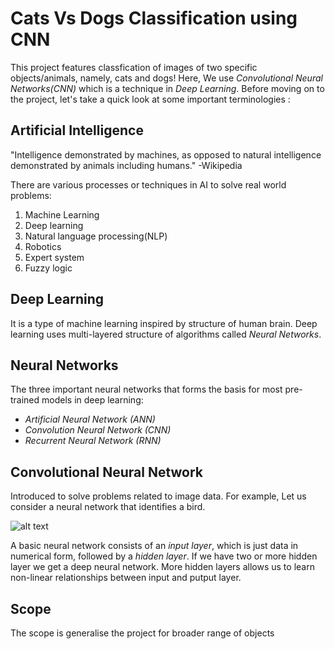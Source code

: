 # Cats Vs Dogs Classification using CNN

This project features classfication of images of two specific objects/animals, namely, cats and dogs!
Here, We use _Convolutional Neural Networks(CNN)_ which is a technique in _Deep Learning_. Before moving on to the project, let's take a quick look at some important terminologies :

## Artificial Intelligence

"Intelligence demonstrated by machines, as opposed to natural intelligence demonstrated by animals including humans." -Wikipedia

There are various processes or techniques in AI to solve real world problems:

1. Machine Learning
2. Deep learning
3. Natural language processing(NLP)
4. Robotics
5. Expert system
6. Fuzzy logic

## Deep Learning

It is a type of machine learning inspired by structure of human brain. Deep learning uses multi-layered structure of algorithms called _Neural Networks_.

## Neural Networks

The three important neural networks that forms the basis for most pre-trained models in deep learning:

- _Artificial Neural Network (ANN)_
- _Convolution Neural Network (CNN)_
- _Recurrent Neural Network (RNN)_

## Convolutional Neural Network

Introduced to solve problems related to image data. For example, Let us consider a neural network that identifies a bird.

![alt text](D:\Project\Convolutional_Neural_Network_to_identify_the_image_of_a_bird.png"CNN_to_identify_a_bird")

A basic neural network consists of an _input layer_, which is just data in numerical form, followed by a _hidden layer_. If we have two or more hidden layer we get a deep neural network. More hidden layers allows us to learn non-linear relationships between input and putput layer.

## Scope

The scope is generalise the project for broader range of objects
